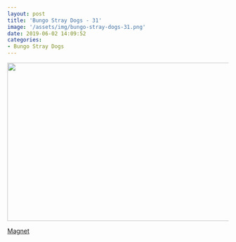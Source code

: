 ```yaml
---
layout: post
title: 'Bungo Stray Dogs - 31'
image: '/assets/img/bungo-stray-dogs-31.png'
date: 2019-06-02 14:09:52
categories:
- Bungo Stray Dogs
---
```


<img src='{{ page.image }}' alt='' width='640' height='360'>

<a href='magnet:?xt=urn:btih:3d15a86c662fa51febc0315ce790528ec57649bf&dn=%5BOmnivium-Owari%5D%20Bungo%20Stray%20Dogs%20-%2031%20%5B0AF4C760%5D.mkv&tr=http%3A%2F%2Fnyaa.tracker.wf%3A7777%2Fannounce&tr=udp%3A%2F%2Fopen.stealth.si%3A80%2Fannounce&tr=udp%3A%2F%2Ftracker.opentrackr.org%3A1337%2Fannounce&tr=udp%3A%2F%2Ftracker.coppersurfer.tk%3A6969%2Fannounce&tr=udp%3A%2F%2Fexodus.desync.com%3A6969%2Fannounce'>Magnet</a>